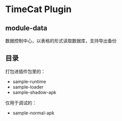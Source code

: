# TimeCat Plugin
 
## module-data

数据控制中心，以表格的形式读取数据库，支持导出备份

## 目录

打包进插件包里的：
- sample-runtime
- sample-loader
- sample-shadow-apk

仅用于调试的：
- sample-normal-apk
